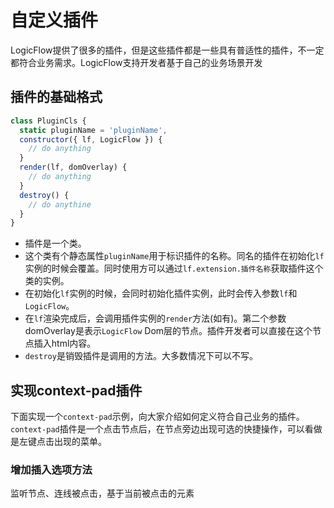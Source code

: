 # 自定义插件

LogicFlow提供了很多的插件，但是这些插件都是一些具有普适性的插件，不一定都符合业务需求。LogicFlow支持开发者基于自己的业务场景开发
## 插件的基础格式

```js
class PluginCls {
  static pluginName = 'pluginName',
  constructor({ lf, LogicFlow }) {
    // do anything
  }
  render(lf, domOverlay) {
    // do anything
  }
  destroy() {
    // do anythine
  }
}
```

- 插件是一个类。
- 这个类有个静态属性`pluginName`用于标识插件的名称。同名的插件在初始化`lf`实例的时候会覆盖。同时使用方可以通过`lf.extension.插件名称`获取插件这个类的实例。
- 在初始化`lf`实例的时候，会同时初始化插件实例，此时会传入参数`lf`和`LogicFlow`。
- 在`lf`渲染完成后，会调用插件实例的`render`方法(如有)。第二个参数domOverlay是表示`LogicFlow` Dom层的节点。插件开发者可以直接在这个节点插入html内容。
- `destroy`是销毁插件是调用的方法。大多数情况下可以不写。

## 实现context-pad插件

下面实现一个`context-pad`示例，向大家介绍如何定义符合自己业务的插件。`context-pad`插件是一个点击节点后，在节点旁边出现可选的快捷操作，可以看做是左键点击出现的菜单。

### 增加插入选项方法

监听节点、连线被点击，基于当前被点击的元素





  
